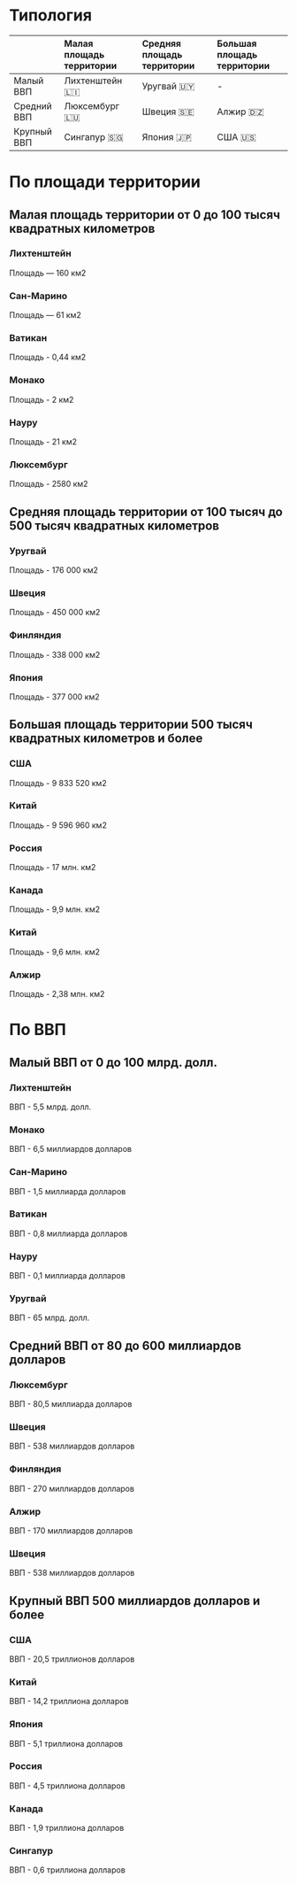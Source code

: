 # Типология

||Малая площадь территории|Средняя площадь территории|Большая площадь территории|
|:-|:-|:-|:-|
|Малый ВВП|Лихтенштейн 🇱🇮|Уругвай 🇺🇾|-|
|Средний ВВП|Люксембург 🇱🇺|Швеция 🇸🇪|Алжир 🇩🇿|
|Крупный ВВП|Сингапур 🇸🇬|Япония 🇯🇵|США 🇺🇸|


# По площади территории

## Малая площадь территории от 0 до 100 тысяч квадратных километров

### Лихтенштейн

Площадь — 160 км2

### Сан-Марино

Площадь — 61 км2

### Ватикан

Площадь - 0,44 км2

### Монако

Площадь - 2 км2

### Науру

Площадь - 21 км2

### Люксембург

Площадь - 2580 км2

## Средняя площадь территории от 100 тысяч до 500 тысяч квадратных километров

### Уругвай

Площадь - 176 000 км2

### Швеция

Площадь - 450 000 км2

### Финляндия

Площадь - 338 000 км2

### Япония

Площадь - 377 000 км2

## Большая площадь территории 500 тысяч квадратных километров и более

### США

Площадь - 9 833 520 км2

### Китай

Площадь - 9 596 960 км2

### Россия

Площадь - 17 млн. км2

### Канада

Площадь - 9,9 млн. км2

### Китай

Площадь - 9,6 млн. км2

### Алжир

Площадь - 2,38 млн. км2

# По ВВП

## Малый ВВП от 0 до 100 млрд. долл.

### Лихтенштейн

ВВП - 5,5 млрд. долл.

### Монако

ВВП - 6,5 миллиардов долларов

### Сан-Марино

ВВП - 1,5 миллиарда долларов

### Ватикан

ВВП - 0,8 миллиарда долларов

### Науру

ВВП - 0,1 миллиарда долларов

### Уругвай

ВВП - 65 млрд. долл.

## Средний ВВП от 80 до 600 миллиардов долларов

### Люксембург

ВВП - 80,5 миллиарда долларов

### Швеция

ВВП - 538 миллиардов долларов

### Финляндия

ВВП - 270 миллиардов долларов

### Алжир

ВВП - 170 миллиардов долларов

### Швеция

ВВП - 538 миллиардов долларов

## Крупный ВВП 500 миллиардов долларов и более

### США

ВВП - 20,5 триллионов долларов

### Китай

ВВП - 14,2 триллиона долларов

### Япония

ВВП - 5,1 триллиона долларов

### Россия

ВВП - 4,5 триллиона долларов

### Канада

ВВП - 1,9 триллиона долларов

### Сингапур

ВВП - 0,6 триллиона долларов
